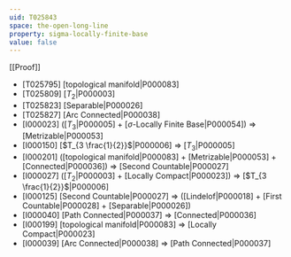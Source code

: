 ```yaml
---
uid: T025843
space: the-open-long-line
property: sigma-locally-finite-base
value: false
---
```

[[Proof]]

* [T025795] [topological manifold|P000083]
* [T025809] [$T_2$|P000003]
* [T025823] [Separable|P000026]
* [T025827] [Arc Connected|P000038]
* [I000023] ([$T_3$|P000005] + [$\sigma$-Locally Finite Base|P000054]) => [Metrizable|P000053]
* [I000150] [$T_{3 \frac{1}{2}}$|P000006] => [$T_3$|P000005]
* [I000201] ([topological manifold|P000083] + [Metrizable|P000053] + [Connected|P000036]) => [Second Countable|P000027]
* [I000027] ([$T_2$|P000003] + [Locally Compact|P000023]) => [$T_{3 \frac{1}{2}}$|P000006]
* [I000125] [Second Countable|P000027] => ([Lindelof|P000018] + [First Countable|P000028] + [Separable|P000026])
* [I000040] [Path Connected|P000037] => [Connected|P000036]
* [I000199] [topological manifold|P000083] => [Locally Compact|P000023]
* [I000039] [Arc Connected|P000038] => [Path Connected|P000037]

